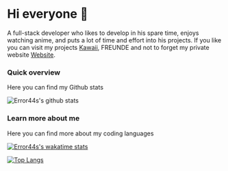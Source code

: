 # Hi everyone :wave:

A full-stack developer who likes to develop in his spare time, enjoys watching anime, and puts a lot of time and effort into his projects. 
If you like you can visit my projects [Kawaii](https://kawaiibot.me/), FREUNDE and not to forget my private website [Website](https://bio.link/error44).

### Quick overview
Here you can find my Github stats

![Error44s's github stats](https://github-readme-stats.vercel.app/api?username=error44s&show_icons=true&title_color=fff&icon_color=79ff97&text_color=9f9f9f&bg_color=151515&hide_border=True)

### Learn more about me
Here you can find more about my coding languages

[![Error44s's wakatime stats](https://github-readme-stats.vercel.app/api/wakatime?username=Error44s)](https://github.com/Error44s/Discord)

[![Top Langs](https://github-readme-stats.vercel.app/api/top-langs/?username=Error44s&layout=compact&theme=dark&hide_border=True)](https://github.com/Error44s/Discord)
